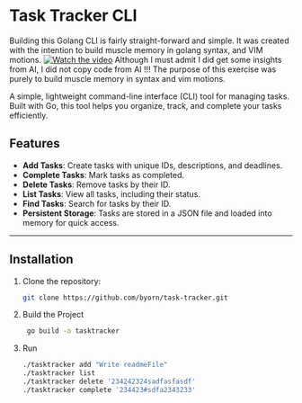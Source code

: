 Task Tracker CLI
==

Building this Golang CLI is fairly straight-forward and simple. 
It was created with the intention to build muscle memory in golang syntax, and VIM motions. 
[![Watch the video](https://img.youtube.com/vi/<VIDEO_ID>/0.jpg)](https://www.youtube.com/watch?v=<VIDEO_ID>)
Although I must admit I did get some insights from AI, I did not copy code from AI !!!
The purpose of this exercise was purely to build muscle memory in syntax and vim motions.


A simple, lightweight command-line interface (CLI) tool for managing tasks. Built with Go, this tool helps you organize, track, and complete your tasks efficiently.

## Features

- **Add Tasks**: Create tasks with unique IDs, descriptions, and deadlines.
- **Complete Tasks**: Mark tasks as completed.
- **Delete Tasks**: Remove tasks by their ID.
- **List Tasks**: View all tasks, including their status.
- **Find Tasks**: Search for tasks by their ID.
- **Persistent Storage**: Tasks are stored in a JSON file and loaded into memory for quick access.

---

## Installation

1. Clone the repository:
   ```bash
   git clone https://github.com/byorn/task-tracker.git
   

2. Build the Project
   ```bash
    go build -o tasktracker

3. Run
   ```bash
   ./tasktracker add "Write readmeFile"
   ./tasktracker list 
   ./tasktracker delete '234242324sadfasfasdf'
   ./tasktracker complete '234423#sdfa2343233'
     
